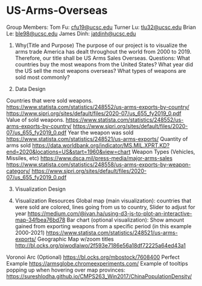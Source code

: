 # US-Arms-Overseas
Group Members:
Tom Fu: cfu19@ucsc.edu
Turner Lu: tlu32@ucsc.edu
Brian Le: ble98@ucsc.edu
James Dinh: jatdinh@ucsc.edu

1. Why(Title and Purpose)
The purpose of our project is to visualize the arms trade America has dealt throughout the world from 2000 to 2019. Therefore, our title shall be US Arms Sales Overseas.
Questions: What countries buy the most weapons from the United States? What year did the US sell the most weapons overseas? What types of weapons are sold most commonly?

2. Data Design

Countries that were sold weapons.
https://www.statista.com/statistics/248552/us-arms-exports-by-country/ 
https://www.sipri.org/sites/default/files/2020-07/us_655_fy2019_0.pdf
Value of sold weapons.
https://www.statista.com/statistics/248552/us-arms-exports-by-country/ 
https://www.sipri.org/sites/default/files/2020-07/us_655_fy2019_0.pdf
Year the weapon was sold
https://www.statista.com/statistics/248521/us-arms-exports/ 
Quantity of arms sold
https://data.worldbank.org/indicator/MS.MIL.XPRT.KD?end=2020&locations=US&start=1960&view=chart 
Weapon Types (Vehicles, Missiles, etc)
https://www.dsca.mil/press-media/major-arms-sales
https://www.statista.com/statistics/248558/us-arms-exports-by-weapon-category/ 
https://www.sipri.org/sites/default/files/2020-07/us_655_fy2019_0.pdf









3. Visualization Design













4. Visualization Resources
Global map (main visualization): countries that were sold are colored, lines going from us to country, Slider to adjust for year
https://medium.com/@ivan.ha/using-d3-js-to-plot-an-interactive-map-34fbea76bd78
Bar chart (optional visualization): Show amount gained from exporting weapons from a specific period (in this example 2000-2021)
https://www.statista.com/statistics/248521/us-arms-exports/ 
Geographic Map w/zoom titles
http://bl.ocks.org/piwodlaiwo/2f593e7186e56a18df72225a64ed43a1

Voronoi Arc (Optional)
https://bl.ocks.org/mbostock/7608400
Perfect Example
https://armsglobe.chromeexperiments.com/
Example of tooltips popping up when hovering over map provinces:
https://sureshlodha.github.io/CMPS263_Win2017/ChinaPopulationDensity/ 



